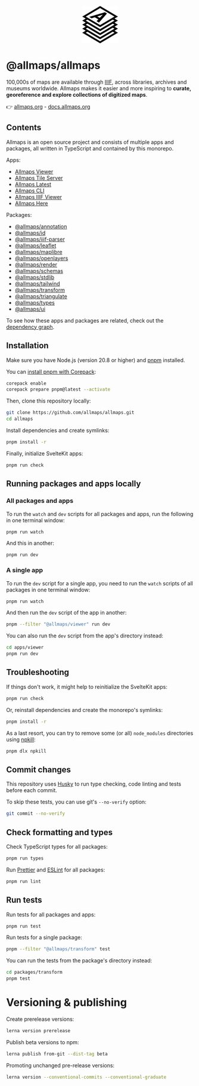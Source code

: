 <p align="center">
  <img src="/packages/ui/src/lib/shared/images/allmaps-logo.svg" width="100px" />
</p>

# @allmaps/allmaps

100,000s of maps are available through [IIIF](https://iiif.io/), across libraries, archives and museums worldwide. Allmaps makes it easier and more inspiring to **curate, georeference and explore collections of digitized maps**.

👉 [allmaps.org](https://allmaps.org/) - [docs.allmaps.org](https://docs.allmaps.org/)

## Contents

Allmaps is an open source project and consists of multiple apps and packages, all written in TypeScript and contained by this monorepo.

Apps:

- [Allmaps Viewer](apps/viewer)
- [Allmaps Tile Server](apps/tileserver)
- [Allmaps Latest](apps/latest)
- [Allmaps CLI](apps/cli)
  <!-- - [Allmaps Explore](apps/explore) -->
  <!-- - [Allmaps Info](apps/info) -->
- [Allmaps IIIF Viewer](apps/iiif)
- [Allmaps Here](apps/here)

Packages:

- [@allmaps/annotation](packages/annotation)
- [@allmaps/id](packages/id)
- [@allmaps/iiif-parser](packages/iiif-parser)
- [@allmaps/leaflet](packages/leaflet)
- [@allmaps/maplibre](packages/maplibre)
- [@allmaps/openlayers](packages/openlayers)
- [@allmaps/render](packages/render)
- [@allmaps/schemas](packages/schemas)
- [@allmaps/stdlib](packages/stdlib)
- [@allmaps/tailwind](packages/tailwind)
- [@allmaps/transform](packages/transform)
- [@allmaps/triangulate](packages/triangulate)
- [@allmaps/types](packages/types)
- [@allmaps/ui](packages/ui)

To see how these apps and packages are related, check out the [dependency graph](https://observablehq.com/@allmaps/javascript-dependencies).

## Installation

Make sure you have Node.js (version 20.8 or higher) and [pnpm](https://pnpm.io/) installed.

You can [install pnpm with Corepack](https://pnpm.io/installation#using-corepack):

```sh
corepack enable
corepack prepare pnpm@latest --activate
```

Then, clone this repository locally:

```sh
git clone https://github.com/allmaps/allmaps.git
cd allmaps
```

Install dependencies and create symlinks:

```sh
pnpm install -r
```

Finally, initialize SvelteKit apps:

```sh
pnpm run check
```

## Running packages and apps locally

### All packages and apps

To run the `watch` and `dev` scripts for all packages and apps, run the following in one terminal window:

```sh
pnpm run watch
```

And this in another:

```sh
pnpm run dev
```

### A single app

To run the `dev` script for a single app, you need to run the `watch` scripts of all packages in one terminal window:

```sh
pnpm run watch
```

And then run the `dev` script of the app in another:

```sh
pnpm --filter "@allmaps/viewer" run dev
```

You can also run the `dev` script from the app's directory instead:

```sh
cd apps/viewer
pnpm run dev
```

## Troubleshooting

If things don't work, it might help to reinitialize the SvelteKit apps:

```sh
pnpm run check
```

Or, reinstall dependencies and create the monorepo's symlinks:

```sh
pnpm install -r
```

As a last resort, you can try to remove some (or all) `node_modules` directories using [npkill](https://npkill.js.org/):

```sh
pnpm dlx npkill
```

## Commit changes

This repository uses [Husky](https://typicode.github.io/husky/) to run type checking, code linting and tests before each commit.

To skip these tests, you can use git's `--no-verify` option:

```sh
git commit --no-verify
```

## Check formatting and types

Check TypeScript types for all packages:

```sh
pnpm run types
```

Run [Prettier](https://prettier.io/) and [ESLint](https://eslint.org/) for all packages:

```sh
pnpm run lint
```

## Run tests

Run tests for all packages and apps:

```sh
pnpm run test
```

Run tests for a single package:

```sh
pnpm --filter "@allmaps/transform" test
```

You can run the tests from the package's directory instead:

```sh
cd packages/transform
pnpm test
```

# Versioning & publishing

Create prerelease versions:

```sh
lerna version prerelease
```

Publish beta versions to npm:

```sh
lerna publish from-git --dist-tag beta
```

Promoting unchanged pre-release versions:

```sh
lerna version --conventional-commits --conventional-graduate
```

